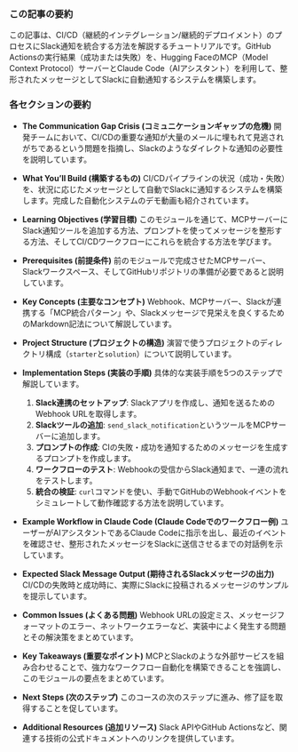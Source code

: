 ### この記事の要約

この記事は、CI/CD（継続的インテグレーション/継続的デプロイメント）のプロセスにSlack通知を統合する方法を解説するチュートリアルです。GitHub Actionsの実行結果（成功または失敗）を、Hugging FaceのMCP（Model Context Protocol）サーバーとClaude Code（AIアシスタント）を利用して、整形されたメッセージとしてSlackに自動通知するシステムを構築します。

### 各セクションの要約

*   **The Communication Gap Crisis (コミュニケーションギャップの危機)**
    開発チームにおいて、CI/CDの重要な通知が大量のメールに埋もれて見逃されがちであるという問題を指摘し、Slackのようなダイレクトな通知の必要性を説明しています。

*   **What You’ll Build (構築するもの)**
    CI/CDパイプラインの状況（成功・失敗）を、状況に応じたメッセージとして自動でSlackに通知するシステムを構築します。完成した自動化システムのデモ動画も紹介されています。

*   **Learning Objectives (学習目標)**
    このモジュールを通じて、MCPサーバーにSlack通知ツールを追加する方法、プロンプトを使ってメッセージを整形する方法、そしてCI/CDワークフローにこれらを統合する方法を学びます。

*   **Prerequisites (前提条件)**
    前のモジュールで完成させたMCPサーバー、Slackワークスペース、そしてGitHubリポジトリの準備が必要であると説明しています。

*   **Key Concepts (主要なコンセプト)**
    Webhook、MCPサーバー、Slackが連携する「MCP統合パターン」や、Slackメッセージで見栄えを良くするためのMarkdown記法について解説しています。

*   **Project Structure (プロジェクトの構造)**
    演習で使うプロジェクトのディレクトリ構成（`starter`と`solution`）について説明しています。

*   **Implementation Steps (実装の手順)**
    具体的な実装手順を5つのステップで解説しています。
    1.  **Slack連携のセットアップ**: Slackアプリを作成し、通知を送るためのWebhook URLを取得します。
    2.  **Slackツールの追加**: `send_slack_notification`というツールをMCPサーバーに追加します。
    3.  **プロンプトの作成**: CIの失敗・成功を通知するためのメッセージを生成するプロンプトを作成します。
    4.  **ワークフローのテスト**: Webhookの受信からSlack通知まで、一連の流れをテストします。
    5.  **統合の検証**: `curl`コマンドを使い、手動でGitHubのWebhookイベントをシミュレートして動作確認する方法を説明しています。

*   **Example Workflow in Claude Code (Claude Codeでのワークフロー例)**
    ユーザーがAIアシスタントであるClaude Codeに指示を出し、最近のイベントを確認させ、整形されたメッセージをSlackに送信させるまでの対話例を示しています。

*   **Expected Slack Message Output (期待されるSlackメッセージの出力)**
    CI/CDの失敗時と成功時に、実際にSlackに投稿されるメッセージのサンプルを提示しています。

*   **Common Issues (よくある問題)**
    Webhook URLの設定ミス、メッセージフォーマットのエラー、ネットワークエラーなど、実装中によく発生する問題とその解決策をまとめています。

*   **Key Takeaways (重要なポイント)**
    MCPとSlackのような外部サービスを組み合わせることで、強力なワークフロー自動化を構築できることを強調し、このモジュールの要点をまとめています。

*   **Next Steps (次のステップ)**
    このコースの次のステップに進み、修了証を取得することを促しています。

*   **Additional Resources (追加リソース)**
    Slack APIやGitHub Actionsなど、関連する技術の公式ドキュメントへのリンクを提供しています。
